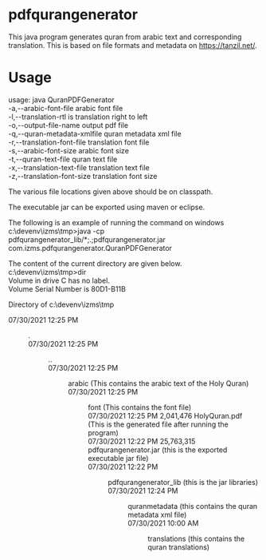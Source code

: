 # pdfqurangenerator
This java program generates quran from arabic text and corresponding translation. This is based on file formats and metadata on https://tanzil.net/.

# Usage  
usage: java QuranPDFGenerator  
 -a,--arabic-font-file <arg>         arabic font file  
 -l,--translation-rtl <arg>          is translation right to left  
 -o,--output-file-name <arg>         output pdf file  
 -q,--quran-metadata-xmlfile <arg>   quran metadata xml file  
 -r,--translation-font-file <arg>    translation font file  
 -s,--arabic-font-size <arg>         arabic font size  
 -t,--quran-text-file <arg>          quran text file  
 -x,--translation-text-file <arg>    translation text file  
 -z,--translation-font-size <arg>    translation font size  
   
 The various file locations given above should be on classpath.  
   
 The executable jar can be exported using maven or eclipse.  
   
The following is an example of running the command on windows  
c:\devenv\izms\tmp>java -cp pdfqurangenerator_lib/*;.;pdfqurangenerator.jar com.izms.pdfqurangenerator.QuranPDFGenerator  
  
The content of the current directory are given below.   
c:\devenv\izms\tmp>dir  
 Volume in drive C has no label.  
 Volume Serial Number is 80D1-B11B  
  
 Directory of c:\devenv\izms\tmp  
  
07/30/2021  12:25 PM    <DIR>          .  
07/30/2021  12:25 PM    <DIR>          ..  
07/30/2021  12:25 PM    <DIR>          arabic (This contains the arabic text of the Holy Quran)  
07/30/2021  12:25 PM    <DIR>          font (This contains the font file)  
07/30/2021  12:25 PM         2,041,476 HolyQuran.pdf (This is the generated file after running the program)  
07/30/2021  12:22 PM        25,763,315 pdfqurangenerator.jar (this is the exported executable jar file)  
07/30/2021  12:22 PM    <DIR>          pdfqurangenerator_lib (this is the jar libraries)  
07/30/2021  12:24 PM    <DIR>          quranmetadata (this contains the quran metadata xml file)  
07/30/2021  10:00 AM    <DIR>          translations (this contains the quran translations)  
  

               